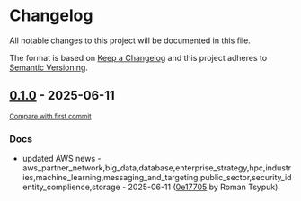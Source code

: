 # Changelog

All notable changes to this project will be documented in this file.

The format is based on [Keep a Changelog](http://keepachangelog.com/en/1.0.0/)
and this project adheres to [Semantic Versioning](http://semver.org/spec/v2.0.0.html).

<!-- insertion marker -->
## [0.1.0](https://github.com/tsypuk/aws-news/releases/tag/ver-2025-06-110.1.0) - 2025-06-11

<small>[Compare with first commit](https://github.com/tsypuk/aws-news/compare/271dfba992267490bac9edac90b10d1316161d39...ver-2025-06-11)</small>

### Docs

- updated AWS news - aws_partner_network,big_data,database,enterprise_strategy,hpc,industries,machine_learning,messaging_and_targeting,public_sector,security_identity_complience,storage - 2025-06-11 ([0e17705](https://github.com/tsypuk/aws-news/commit/0e17705abcd2eb9033ded86ba28f4c1889cf471c) by Roman Tsypuk).


